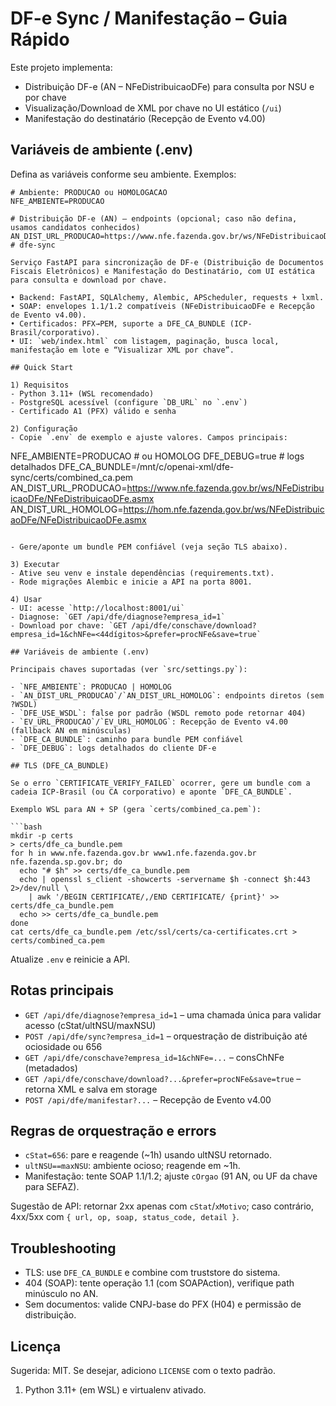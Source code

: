 # DF-e Sync / Manifestação – Guia Rápido

Este projeto implementa:

- Distribuição DF-e (AN – NFeDistribuicaoDFe) para consulta por NSU e por chave
- Visualização/Download de XML por chave no UI estático (`/ui`)
- Manifestação do destinatário (Recepção de Evento v4.00)

## Variáveis de ambiente (.env)

Defina as variáveis conforme seu ambiente. Exemplos:

```
# Ambiente: PRODUCAO ou HOMOLOGACAO
NFE_AMBIENTE=PRODUCAO

# Distribuição DF-e (AN) – endpoints (opcional; caso não defina, usamos candidatos conhecidos)
AN_DIST_URL_PRODUCAO=https://www.nfe.fazenda.gov.br/ws/NFeDistribuicaoDFe/NFeDistribuicaoDFe.asmx
# dfe-sync

Serviço FastAPI para sincronização de DF-e (Distribuição de Documentos Fiscais Eletrônicos) e Manifestação do Destinatário, com UI estática para consulta e download por chave.

• Backend: FastAPI, SQLAlchemy, Alembic, APScheduler, requests + lxml.
• SOAP: envelopes 1.1/1.2 compatíveis (NFeDistribuicaoDFe e Recepção de Evento v4.00).
• Certificados: PFX→PEM, suporte a DFE_CA_BUNDLE (ICP-Brasil/corporativo).
• UI: `web/index.html` com listagem, paginação, busca local, manifestação em lote e “Visualizar XML por chave”.

## Quick Start

1) Requisitos
- Python 3.11+ (WSL recomendado)
- PostgreSQL acessível (configure `DB_URL` no `.env`)
- Certificado A1 (PFX) válido e senha

2) Configuração
- Copie `.env` de exemplo e ajuste valores. Campos principais:

```

NFE_AMBIENTE=PRODUCAO # ou HOMOLOG
DFE_DEBUG=true # logs detalhados
DFE_CA_BUNDLE=/mnt/c/openai-xml/dfe-sync/certs/combined_ca.pem
AN_DIST_URL_PRODUCAO=https://www.nfe.fazenda.gov.br/ws/NFeDistribuicaoDFe/NFeDistribuicaoDFe.asmx
AN_DIST_URL_HOMOLOG=https://hom.nfe.fazenda.gov.br/ws/NFeDistribuicaoDFe/NFeDistribuicaoDFe.asmx

````

- Gere/aponte um bundle PEM confiável (veja seção TLS abaixo).

3) Executar
- Ative seu venv e instale dependências (requirements.txt).
- Rode migrações Alembic e inicie a API na porta 8001.

4) Usar
- UI: acesse `http://localhost:8001/ui`
- Diagnose: `GET /api/dfe/diagnose?empresa_id=1`
- Download por chave: `GET /api/dfe/conschave/download?empresa_id=1&chNFe=<44dígitos>&prefer=procNFe&save=true`

## Variáveis de ambiente (.env)

Principais chaves suportadas (ver `src/settings.py`):

- `NFE_AMBIENTE`: PRODUCAO | HOMOLOG
- `AN_DIST_URL_PRODUCAO`/`AN_DIST_URL_HOMOLOG`: endpoints diretos (sem ?WSDL)
- `DFE_USE_WSDL`: false por padrão (WSDL remoto pode retornar 404)
- `EV_URL_PRODUCAO`/`EV_URL_HOMOLOG`: Recepção de Evento v4.00 (fallback AN em minúsculas)
- `DFE_CA_BUNDLE`: caminho para bundle PEM confiável
- `DFE_DEBUG`: logs detalhados do cliente DF-e

## TLS (DFE_CA_BUNDLE)

Se o erro `CERTIFICATE_VERIFY_FAILED` ocorrer, gere um bundle com a cadeia ICP-Brasil (ou CA corporativo) e aponte `DFE_CA_BUNDLE`.

Exemplo WSL para AN + SP (gera `certs/combined_ca.pem`):

```bash
mkdir -p certs
> certs/dfe_ca_bundle.pem
for h in www.nfe.fazenda.gov.br www1.nfe.fazenda.gov.br nfe.fazenda.sp.gov.br; do
  echo "# $h" >> certs/dfe_ca_bundle.pem
  echo | openssl s_client -showcerts -servername $h -connect $h:443 2>/dev/null \
    | awk '/BEGIN CERTIFICATE/,/END CERTIFICATE/ {print}' >> certs/dfe_ca_bundle.pem
  echo >> certs/dfe_ca_bundle.pem
done
cat certs/dfe_ca_bundle.pem /etc/ssl/certs/ca-certificates.crt > certs/combined_ca.pem
````

Atualize `.env` e reinicie a API.

## Rotas principais

- `GET /api/dfe/diagnose?empresa_id=1` – uma chamada única para validar acesso (cStat/ultNSU/maxNSU)
- `POST /api/dfe/sync?empresa_id=1` – orquestração de distribuição até ociosidade ou 656
- `GET /api/dfe/conschave?empresa_id=1&chNFe=...` – consChNFe (metadados)
- `GET /api/dfe/conschave/download?...&prefer=procNFe&save=true` – retorna XML e salva em storage
- `POST /api/dfe/manifestar?...` – Recepção de Evento v4.00

## Regras de orquestração e errors

- `cStat=656`: pare e reagende (~1h) usando ultNSU retornado.
- `ultNSU==maxNSU`: ambiente ocioso; reagende em ~1h.
- Manifestação: tente SOAP 1.1/1.2; ajuste `cOrgao` (91 AN, ou UF da chave para SEFAZ).

Sugestão de API: retornar 2xx apenas com `cStat`/`xMotivo`; caso contrário, 4xx/5xx com `{ url, op, soap, status_code, detail }`.

## Troubleshooting

- TLS: use `DFE_CA_BUNDLE` e combine com truststore do sistema.
- 404 (SOAP): tente operação 1.1 (com SOAPAction), verifique path minúsculo no AN.
- Sem documentos: valide CNPJ-base do PFX (H04) e permissão de distribuição.

## Licença

Sugerida: MIT. Se desejar, adiciono `LICENSE` com o texto padrão.

1. Python 3.11+ (em WSL) e virtualenv ativado.
